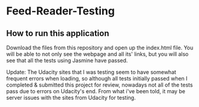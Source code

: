 # Feed-Reader-Testing

## How to run this application

Download the files from this repository and open up the index.html file.
You will be able to not only see the webpage and all its' links, but you will
also see that all the tests using Jasmine have passed.


Update: The Udacity sites that I was testing seem to have somewhat frequent errors when loading, so although all tests initially passed when I completed & submitted this project for review, nowadays not all of the tests pass due to errors on Udacity's end. From what i've been told, it may be server issues with the sites from Udacity for testing.
